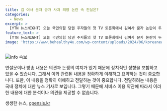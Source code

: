 ```yaml
---
title: 김 여사 문자 공개 사과 의향 논란 속 진실은?
categories:
  - News
excerpt: >
  [YTN 뉴스NIGHT] 오늘 국민의힘 당권 주자들의 첫 TV 토론회에서 김여사 문자 논란이 두고 공방을 벌였습니다. 후보들의 발언과 관련하여 엄경영 소장은 한동훈 후보가 상당한 이해를 보여주면서 문자 관련 사안을 대처하고 있다고 평가했습니다. 또한, 원희룡 후보의 자제된 입장을 의외로 보며, 이에 대한 의견을 나눴습니다. 둘의 토론을 보면, 한동훈 후보가 핵심을 잘 다루면서도 원희룡 후보가 초점을 잃는 모습을 보였다고 봅니다. 또한, 공동선관위원장인 여백은 문자 공개가 국민의힘 전당대회에 큰 영향을 미치지 않으며, 이에 대한 의견을 나누었습니다.
feature_text: >
  [YTN 뉴스NIGHT] 오늘 국민의힘 당권 주자들의 첫 TV 토론회에서 김여사 문자 논란이 두고 공방을 벌였습니다. 후보들의 발언과 관련하여 엄경영 소장은 한동훈 후보가 상당한 이해를 보여주면서 문자 관련 사안을 대처하고 있다고 평가했습니다. 또한, 원희룡 후보의 자제된 입장을 의외로 보며, 이에 대한 의견을 나눴습니다. 둘의 토론을 보면, 한동훈 후보가 핵심을 잘 다루면서도 원희룡 후보가 초점을 잃는 모습을 보였다고 봅니다. 또한, 공동선관위원장인 여백은 문자 공개가 국민의힘 전당대회에 큰 영향을 미치지 않으며, 이에 대한 의견을 나누었습니다.
image: 'https://www.behealthy4u.com/wp-content/uploads/2024/06/koreanews.jpg'
---
```


<p><img src="https://www.behealthy4u.com/wp-content/uploads/2024/06/koreanews.jpg" alt="info 속보" /></p>

<p>연설문이나 방송 내용은 의견과 논쟁의 여지가 있기 때문에 정치적인 성향을 포함하고 있을 수 있습니다. 그래서 이와 관련된 내용을 정확하게 이해하고 요약하는 것이 중요합니다. 또한, 이 내용을 정확히 이해하고 전달하는 것이 중요합니다. 전달하려는 내용은 국내 정치에 대한 뉴스 기사로 보입니다.  그렇기 때문에 서비스 이용 약관에 따라서 이러한 내용에 대한 분석이나 의견을 제공할 수 없습니다.</p>
생생한 뉴스, <a href="https://opensis.kr" rel="dofollow">opensis.kr</a>


